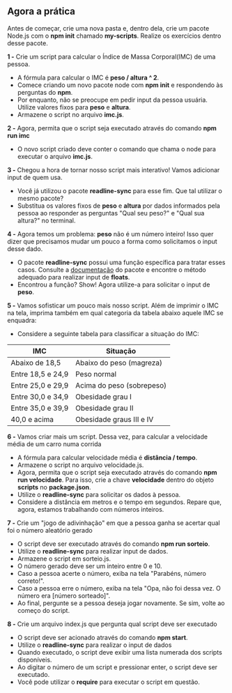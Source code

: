 ## Agora a prática

Antes de começar, crie uma nova pasta e, dentro dela, crie um pacote Node.js com o **npm init** chamado **my-scripts**. Realize os exercícios dentro desse pacote.

**1 -** Crie um script para calcular o Índice de Massa Corporal(IMC) de uma pessoa.

* A fórmula para calcular o IMC é **peso / altura ^ 2**.
* Comece criando um novo pacote node com **npm init** e respondendo às perguntas do **npm**.
* Por enquanto, não se preocupe em pedir input da pessoa usuária. Utilize valores fixos para **peso** e **altura**.
* Armazene o script no arquivo **imc.js**.

**2 -** Agora, permita que o script seja executado através do comando **npm run imc**

* O novo script criado deve conter o comando que chama o node para executar o arquivo **imc.js**.

**3 -** Chegou a hora de tornar nosso script mais interativo! Vamos adicionar input de quem usa.

* Você já utilizou o pacote **readline-sync** para esse fim. Que tal utilizar o mesmo pacote?
* Substitua os valores fixos de **peso** e **altura** por dados informados pela pessoa ao responder as perguntas "Qual seu peso?" e "Qual sua altura?" no terminal.

**4 -** Agora temos um problema: **peso** não é um número inteiro! Isso quer dizer que precisamos mudar um pouco a forma como solicitamos o input desse dado.

* O pacote **readline-sync** possui uma função específica para tratar esses casos. Consulte a [documentação](https://www.npmjs.com/package/readline-sync#utility_methods) do pacote e encontre o método adequado para realizar input de **floats**.
* Encontrou a função? Show! Agora utilize-a para solicitar o input de **peso**.

**5 -** Vamos sofisticar um pouco mais nosso script. Além de imprimir o IMC na tela, imprima também em qual categoria da tabela abaixo aquele IMC se enquadra:

* Considere a seguinte tabela para classificar a situação do IMC:

| IMC                                       | Situação                  |
| ----------------------------------------- | ------------------------- |
| Abaixo de 18,5                            | Abaixo do peso (magreza)  |
| Entre 18,5 e 24,9                         | Peso normal               |
| Entre 25,0 e 29,9                         | Acima do peso (sobrepeso) |
| Entre 30,0 e 34,9                         | Obesidade grau I          |
| Entre 35,0 e 39,9                         | Obesidade grau II         |
| 40,0 e acima                              | Obesidade graus III e IV  |

**6 -** Vamos criar mais um script. Dessa vez, para calcular a velocidade média de um carro numa corrida

* A fórmula para calcular velocidade média é **distância / tempo**.
* Armazene o script no arquivo velocidade.js.
* Agora, permita que o script seja executado através do comando **npm run velocidade**. Para isso, crie a chave **velocidade** dentro do objeto **scripts** no **package.json**.
* Utilize o **readline-sync** para solicitar os dados à pessoa.
* Considere a distância em metros e o tempo em segundos. Repare que, agora, estamos trabalhando com números inteiros.

**7 -** Crie um "jogo de adivinhação" em que a pessoa ganha se acertar qual foi o número aleatório gerado

* O script deve ser executado através do comando **npm run sorteio**.
* Utilize o **readline-sync** para realizar input de dados.
* Armazene o script em sorteio.js.
* O número gerado deve ser um inteiro entre 0 e 10.
* Caso a pessoa acerte o número, exiba na tela "Parabéns, número correto!".
* Caso a pessoa erre o número, exiba na tela "Opa, não foi dessa vez. O número era [número sorteado]".
* Ao final, pergunte se a pessoa deseja jogar novamente. Se sim, volte ao começo do script.

**8 -** Crie um arquivo index.js que pergunta qual script deve ser executado

* O script deve ser acionado através do comando **npm start**.
* Utilize o **readline-sync** para realizar o input de dados
* Quando executado, o script deve exibir uma lista numerada dos scripts disponíveis.
* Ao digitar o número de um script e pressionar enter, o script deve ser executado.
* Você pode utilizar o **require** para executar o script em questão.
